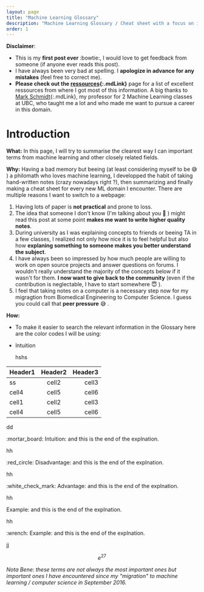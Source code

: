 ```yaml
---
layout: page
title: "Machine Learning Glossary"
description: "Machine Learning Glossary / Cheat sheet with a focus on intuition"
order: 1
---
```


**Disclaimer**: 

* This is my **first post ever** :bowtie:, I would love to get feedback from someone (if anyone ever reads this post).
* I have always been very bad at spelling. I **apologize in advance for any mistakes** (feel free to correct me).    
* **Please check out the [ressources](/ressources/){:.mdLink}** page for a list of excellent ressources from where I got most of this information. A big thanks to [Mark Schmidt](https://www.cs.ubc.ca/~schmidtm/){:.mdLink}, my professor for 2 Machine Learning classes at UBC, who taught me a lot and who made me want to pursue a career in this domain.

# Introduction 

**What:** In this page, I will try to summarise the clearest way I can important terms from machine learning and other closely related fields. 

**Why:** Having a bad memory but beeing (at least considering myself to be :sweat_smile: ) a philomath who loves machine learning, I developped the habit of taking hand-written notes (crazy nowadays right ?), then summarizing and finally making a cheat sheet for every new ML domain I encounter. There are multiple reasons I want to switch to a webpage:

1. Having lots of paper is **not practical** and prone to loss. 
2. The idea that someone I don't know (I'm talking about you :raising_hand: ) might read this post at some point **makes me want to write higher quality notes**.
2. During university as I was explaining concepts to friends or beeing TA in a few classes, I realized not only how nice it is to feel helpful but also how **explaning something to someone makes you better understand the subject**.
3. I have always been so impressed by how much people are willing to work on open source projects and answer questions on forums. I wouldn't really understand the majority of the concepts below if it wasn't for them. **I now want to give back to the community** (even if the contribution is neglectable, I have to start somewhere :innocent: ).
4. I feel that taking notes on a computer is a necessary step now for my migragtion from Biomedical Engineering to Computer Science. I guess you could call that **peer pressure** :sweat_smile: .

**How:** 

* To make it easier to search the relevant information in the Glossary here are the color codes I will be using: 

* <p class = "intuition"> Intuition </p>hshs


| Header1 | Header2 | Header3 |
|:--------|:-------:|--------:|
|       ss | cell2   | cell3   |
| cell4   | cell5   | cell6   |
| cell1   | cell2   | cell3   |
| cell4   | cell5   | cell6   |



dd

<dev class="intuitionBoxed">
:mortar_board: <span class="intuition">Intuition</span>:  <span class="intuitionText"> and this is the end of the explnation.</span>
</dev>

hh


<dev class="disadvantageBoxed">
:red_circle: <span class="disadvantage"> Disadvantage</span>:  
<span class="disadvantageText"> and this is the end of the explnation.</span>
</dev>

hh

<dev class="advantageBoxed">
:white_check_mark: <span class="advantage"> Advantage</span>:  
<span class="advantageText"> and this is the end of the explnation.</span>
</dev>

hh

<dev class="exampleBoxed">
<span class="example">Example</span>:  <span class="exampleText"> and this is the end of the explnation.</span>
</dev>

hh

<dev class="practiceBoxed">
:wrench: <span class="practice">Example</span>:  <span class="practiceText"> and this is the end of the explnation.</span>
</dev>

jj

$$e^{27}$$

*Nota Bene: these terms are not always the most important ones but important ones I have encountered since my "migration" to machine learning / computer science in September 2016.*

